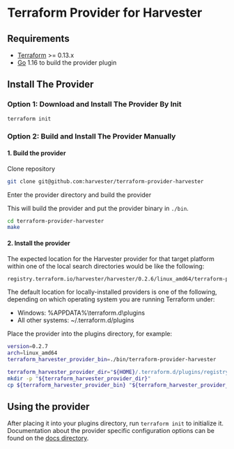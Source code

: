 Terraform Provider for Harvester
==================================

## Requirements

- [Terraform](https://www.terraform.io/downloads.html) >= 0.13.x
- [Go](https://golang.org/doc/install) 1.16 to build the provider plugin

## Install The Provider

### Option 1: Download and Install The Provider By Init
```bash
terraform init
```

### Option 2: Build and Install The Provider Manually

#### 1. Build the provider

Clone repository

```bash
git clone git@github.com:harvester/terraform-provider-harvester
```

Enter the provider directory and build the provider

This will build the provider and put the provider binary in `./bin`.

```bash
cd terraform-provider-harvester
make
```

#### 2. Install the provider
The expected location for the Harvester provider for that target platform within one of the local search directories would be like the following:
```bash
registry.terraform.io/harvester/harvester/0.2.6/linux_amd64/terraform-provider-harvester_v0.2.6
```

The default location for locally-installed providers is one of the following, depending on which operating system you are running Terraform under:
* Windows: %APPDATA%\terraform.d\plugins
* All other systems: ~/.terraform.d/plugins

Place the provider into the plugins directory, for example:
```bash
version=0.2.7
arch=linux_amd64
terraform_harvester_provider_bin=./bin/terraform-provider-harvester

terraform_harvester_provider_dir="${HOME}/.terraform.d/plugins/registry.terraform.io/harvester/harvester/${version}/${arch}/"
mkdir -p "${terraform_harvester_provider_dir}"
cp ${terraform_harvester_provider_bin} "${terraform_harvester_provider_dir}/terraform-provider-harvester_v${version}"}
```

## Using the provider
After placing it into your plugins directory,  run `terraform init` to initialize it.
Documentation about the provider specific configuration options can be found on the [docs directory](docs).
